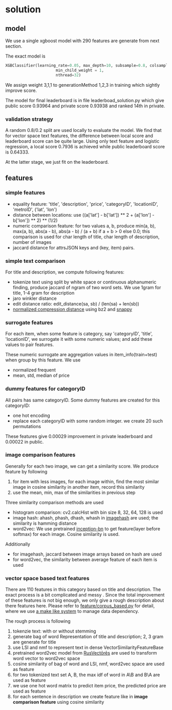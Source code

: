# solution 
## model

We use a single xgboost model with 290 features are generate from next section.

The exact model is
```python
XGBClassifier(learning_rate=0.05, max_depth=10, subsample=0.8, colsample_bytree=0.8, n_estimators=1000,
                      min_child_weight = 1,
                      nthread=32)
```

We assign weight 3,1,1 to generationMethod 1,2,3 in training which sightly improve score.

The model for final leaderboard is in file leaderboad_solution.py which give public score 0.93964 and private score 0.93938 and ranked 14th in private.

### validation strategy

A random 0.8/0.2 split are used locally to evaluate the model. We find that for vector space text features,
the difference between local score and leaderboard score can be quite large. Using only text feature and logistic regression, a local score 0.7936 is achieved while public leaderboard score is 0.64333.

At the latter stage, we just fit on the leaderboard.

## features

### simple features

* equality feature: 'title', 'description', 'price', 'categoryID', 'locationID', 'metroID', ('lat', 'lon')
* distance between locations: use ((a['lat'] - b['lat']) \*\* 2 + (a['lon'] - b['lon']) \*\* 2) \*\* (1/2)
* numeric comparison feature: for two values a, b, produce min(a, b), max(a, b), abs(a - b), abs(a - b) / (a + b) if a + b > 0 else 0.0; this comparison is used for char length of title, char length of description, number of images
* jaccard distance for attrsJSON keys and (key, item) pairs.

### simple text comparison

For title and description, we compute following features:
* tokenize text using split by white space or continuous alphanumeric finding, produce jaccard of ngram of two word sets. We use 1gram for title, 1-4 gram for description
* jaro winkler distance
* edit distance ratio: edit_distance(sa, sb) / (len(sa) + len(sb))
* [normalized compression distance](https://en.wikipedia.org/wiki/Normalized_compression_distance) using bz2 and [snappy](https://github.com/google/snappy)

### surrogate features

For each item, when some feature is category, say 'categoryID', 'title', 'locationID', we surrogate it with some numeric values; and add these values to pair features.

These numeric surrogate are aggregation values in item_info(train+test) when group by this feature. We use
* normalized frequent
* mean, std, median of price

### dummy features for categoryID

All pairs has same categoryID. Some dummy features are created for this categoryID:
* one hot encoding
* replace each categoryID with some random integer. we create 20 such permutations

These features give 0.00029 improvement in private leaderboard and 0.00022 in public.

### image comparison features

Generally for each two image, we can get a similarity score. We produce feature by following

1. for item with less images, for each image within, find the most similar image in cosine similarity in another item, record this similarity
2. use the mean, min, max of the similarities in previous step

Three similarity comparison methods are used
* histogram comparison: cv2.calcHist with bin size 8, 32, 64, 128 is used
* image hash: ahash, phash, dhash, whash in [imagehash](https://github.com/JohannesBuchner/imagehash) are used; the similarity is hamming distance
* word2vec: We use pretrained [inception-bn](https://github.com/dmlc/mxnet-model-gallery) to get feature(layer before softmax) for each image. Cosine similarity is used.

Additionally
* for imagehash, jaccard between image arrays based on hash are used
* for word2vec, the similarity between average feature of each item is used

### vector space based text features

There are 110 features in this category based on title and description. The exact process is a bit complicated and messy . Since the total improvement of these features is not big enough, we only give a rough description about there features here. Please refer to [feature/corpus_based.py](feature/corpus_based.py) for detail, where we use [a make like system](https://github.com/luoq/datatrek/blob/master/datatrek/make.py) to manage data dependency.

The rough process is following

1. tokenzie text: with or without stemming
2. generate bag of word Representation of title and description; 2, 3 gram are generate for title
3. use LSI and nmf to represent text in dense VectorSimilarityFeatureBase
4. pretrained word2vec model from [RusVectōrēs](http://ling.go.mail.ru/dsm/en/about) are used to transform word vector to word2vec space
5. cosine similarity of bag of word and LSI, nmf, word2vec space are used as feature
6. for two tokenized text set A, B, the max idf of word in A\B and B\A are used as feature
7. we use one hot word matrix to predict item price, the predicted price are used as feature
8. for each sentence in description we create feature like in **image comparison feature** using cosine similarity
